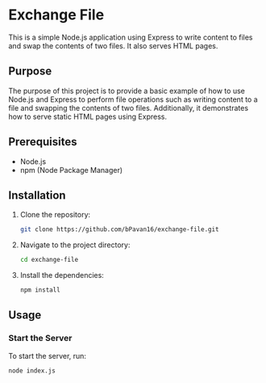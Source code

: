 # Exchange File

This is a simple Node.js application using Express to write content to files and swap the contents of two files. It also serves HTML pages.

## Purpose

The purpose of this project is to provide a basic example of how to use Node.js and Express to perform file operations such as writing content to a file and swapping the contents of two files. Additionally, it demonstrates how to serve static HTML pages using Express.

## Prerequisites

- Node.js
- npm (Node Package Manager)

## Installation

1. Clone the repository:
   ```sh
   git clone https://github.com/bPavan16/exchange-file.git
   ```
2. Navigate to the project directory:
   ```sh
   cd exchange-file
   ```
3. Install the dependencies:
   ```sh
   npm install
   ```

## Usage

### Start the Server

To start the server, run:

```sh
node index.js
```
